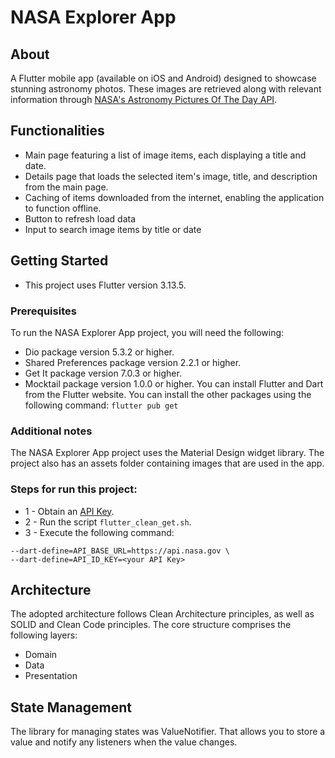 # NASA Explorer App
## About
A Flutter mobile app (available on iOS and Android) designed to showcase stunning astronomy photos. These images are retrieved along with relevant information through [NASA's Astronomy Pictures Of The Day API](https://api.nasa.gov/).

## Functionalities
- Main page featuring a list of image items, each displaying a title and date.
- Details page that loads the selected item's image, title, and description from the main page.
- Caching of items downloaded from the internet, enabling the application to function offline.
- Button to refresh load data
- Input to search image items by title or date

## Getting Started
- This project uses Flutter version 3.13.5.
### Prerequisites
To run the NASA Explorer App project, you will need the following:

- Dio package version 5.3.2 or higher.
- Shared Preferences package version 2.2.1 or higher.
- Get It package version 7.0.3 or higher.
- Mocktail package version 1.0.0 or higher.
You can install Flutter and Dart from the Flutter website. You can install the other packages using the following command:
``flutter pub get``
### Additional notes
The NASA Explorer App project uses the Material Design widget library.
The project also has an assets folder containing images that are used in the app.

### Steps for run this project:
- 1 - Obtain an [API Key](https://api.nasa.gov/).
- 2 - Run the script ``flutter_clean_get.sh``.
- 3 - Execute the following command:
```flutter run -t lib/main.dart \
--dart-define=API_BASE_URL=https://api.nasa.gov \
--dart-define=API_ID_KEY=<your API Key>
```
## Architecture
The adopted architecture follows Clean Architecture principles, as well as SOLID and Clean Code principles. The core structure comprises the following layers:
- Domain
- Data
- Presentation
## State Management
The library for managing states was ValueNotifier. That allows you to store a value and notify any listeners when the value changes.
